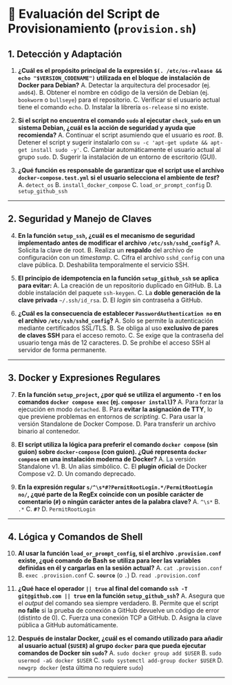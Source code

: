 # 🧠 Evaluación del Script de Provisionamiento (`provision.sh`)

## 1. Detección y Adaptación

1.  **¿Cuál es el propósito principal de la expresión `$(. /etc/os-release && echo "$VERSION_CODENAME")` utilizada en el bloque de instalación de Docker para Debian?**
    A. Detectar la arquitectura del procesador (ej. `amd64`).
    B. Obtener el nombre en código de la versión de Debian (ej. `bookworm` o `bullseye`) para el repositorio.
    C. Verificar si el usuario actual tiene el comando `echo`.
    D. Instalar la librería `os-release` si no existe.

2.  **Si el script no encuentra el comando `sudo` al ejecutar `check_sudo` en un sistema Debian, ¿cuál es la acción de seguridad y ayuda que recomienda?**
    A. Continuar el script asumiendo que el usuario es *root*.
    B. Detener el script y sugerir instalarlo con `su -c 'apt-get update && apt-get install sudo -y'`.
    C. Cambiar automáticamente el usuario actual al grupo `sudo`.
    D. Sugerir la instalación de un entorno de escritorio (GUI).

3.  **¿Qué función es responsable de garantizar que el script use el archivo `docker-compose.test.yml` si el usuario selecciona el ambiente de *test*?**
    A. `detect_os`
    B. `install_docker_compose`
    C. `load_or_prompt_config`
    D. `setup_github_ssh`

---

## 2. Seguridad y Manejo de Claves

4.  **En la función `setup_ssh`, ¿cuál es el mecanismo de seguridad implementado antes de modificar el archivo `/etc/ssh/sshd_config`?**
    A. Solicita la clave de root.
    B. Realiza un **respaldo** del archivo de configuración con un *timestamp*.
    C. Cifra el archivo `sshd_config` con una clave pública.
    D. Deshabilita temporalmente el servicio SSH.

5.  **El principio de **idempotencia** en la función `setup_github_ssh` se aplica para evitar:**
    A. La creación de un repositorio duplicado en GitHub.
    B. La doble instalación del paquete `ssh-keygen`.
    C. La **doble generación de la clave privada** `~/.ssh/id_rsa`.
    D. El *login* sin contraseña a GitHub.

6.  **¿Cuál es la consecuencia de establecer `PasswordAuthentication no` en el archivo `/etc/ssh/sshd_config`?**
    A. Solo se permite la autenticación mediante certificados SSL/TLS.
    B. Se obliga al uso **exclusivo de pares de claves SSH** para el acceso remoto.
    C. Se exige que la contraseña del usuario tenga más de 12 caracteres.
    D. Se prohíbe el acceso SSH al servidor de forma permanente.

---

## 3. Docker y Expresiones Regulares

7.  **En la función `setup_project`, ¿por qué se utiliza el argumento `-T` en los comandos `docker compose exec` (ej. `composer install`)?**
    A. Para forzar la ejecución en modo `detached`.
    B. Para **evitar la asignación de TTY**, lo que previene problemas en entornos de *scripting*.
    C. Para usar la versión Standalone de Docker Compose.
    D. Para transferir un archivo binario al contenedor.

8.  **El script utiliza la lógica para preferir el comando `docker compose` (sin guion) sobre `docker-compose` (con guion). ¿Qué representa `docker compose` en una instalación moderna de Docker?**
    A. La versión Standalone v1.
    B. Un alias simbólico.
    C. El **plugin oficial** de Docker Compose v2.
    D. Un comando deprecado.

9.  **En la expresión regular `s/^\s*#?PermitRootLogin.*/PermitRootLogin no/`, ¿qué parte de la RegEx coincide con un posible carácter de comentario (`#`) o ningún carácter antes de la palabra clave?**
    A. `^\s*`
    B. `.*`
    C. **`#?`**
    D. `PermitRootLogin`

---

## 4. Lógica y Comandos de Shell

10. **Al usar la función `load_or_prompt_config`, si el archivo `.provision.conf` existe, ¿qué comando de Bash se utiliza para leer las variables definidas en él y cargarlas en la sesión actual?**
    A. `cat .provision.conf`
    B. `exec .provision.conf`
    C. **`source`** (o `.`)
    D. `read .provision.conf`

11. **¿Qué hace el operador `|| true` al final del comando `ssh -T git@github.com || true` en la función `setup_github_ssh`?**
    A. Asegura que el *output* del comando sea siempre verdadero.
    B. Permite que el script **no falle** si la prueba de conexión a GitHub devuelve un código de error (distinto de 0).
    C. Fuerza una conexión TCP a GitHub.
    D. Asigna la clave pública a GitHub automáticamente.

12. **Después de instalar Docker, ¿cuál es el comando utilizado para añadir al usuario actual (`$USER`) al grupo `docker` para que pueda ejecutar comandos de Docker sin `sudo`?**
    A. `sudo docker group add $USER`
    B. `sudo usermod -aG docker $USER`
    C. `sudo systemctl add-group docker $USER`
    D. `newgrp docker` (esta última no requiere `sudo`)

---
<br>
<br>
